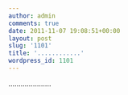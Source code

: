 ```yaml
---
author: admin
comments: true
date: 2011-11-07 19:08:51+00:00
layout: post
slug: '1101'
title: '............'
wordpress_id: 1101
---
```


.....................
